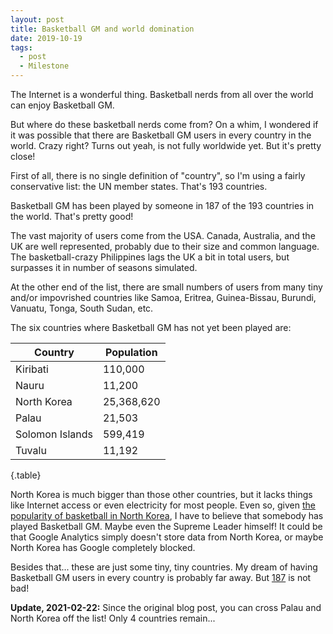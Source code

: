 ```yaml
---
layout: post
title: Basketball GM and world domination
date: 2019-10-19
tags:
  - post
  - Milestone
---
```


The Internet is a wonderful thing. Basketball nerds from all over the world can enjoy Basketball GM.

But where do these basketball nerds come from? On a whim, I wondered if it was possible that there are Basketball GM users in every country in the world. Crazy right? Turns out yeah, is not fully worldwide yet. But it's pretty close!

<!--more-->

First of all, there is no single definition of "country", so I'm using a fairly conservative list: the UN member states. That's 193 countries.

Basketball GM has been played by someone in 187 of the 193 countries in the world. That's pretty good!

The vast majority of users come from the USA. Canada, Australia, and the UK are well represented, probably due to their size and common language. The basketball-crazy Philippines lags the UK a bit in total users, but surpasses it in number of seasons simulated.

At the other end of the list, there are small numbers of users from many tiny and/or impovrished countries like Samoa, Eritrea, Guinea-Bissau, Burundi, Vanuatu, Tonga, South Sudan, etc.

The six countries where Basketball GM has not yet been played are:

<div class="table-responsive">

| Country         | Population |
| --------------- | ---------- |
| Kiribati        | 110,000    |
| Nauru           | 11,200     |
| North Korea     | 25,368,620 |
| Palau           | 21,503     |
| Solomon Islands | 599,419    |
| Tuvalu          | 11,192     |

{.table}

</div>

North Korea is much bigger than those other countries, but it lacks things like Internet access or even electricity for most people. Even so, given [the popularity of basketball in North Korea](https://www.foxnews.com/sports/north-korea-us-relations-famous-basketball-players), I have to believe that somebody has played Basketball GM. Maybe even the Supreme Leader himself! It could be that Google Analytics simply doesn't store data from North Korea, or maybe North Korea has Google completely blocked.

Besides that... these are just some tiny, tiny countries. My dream of having Basketball GM users in every country is probably far away. But [187](https://www.youtube.com/watch?v=Op9Ml7pS6uA) is not bad!

**Update, 2021-02-22:** Since the original blog post, you can cross Palau and North Korea off the list! Only 4 countries remain...
